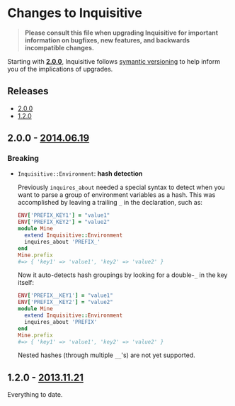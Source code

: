 Changes to Inquisitive
======================

> **Please consult this file when upgrading Inquisitive for important information on bugfixes, new features, and backwards incompatible changes.**

Starting with **[2.0.0](#2.0.0)**, Inquisitive follows [symantic versioning](symver.org) to help inform you of the implications of upgrades.

Releases
--------

[2.0.0]: https://github.com/christhekeele/inquisitive/tree/2.0.0
[1.2.0]: https://github.com/christhekeele/inquisitive/tree/f314eaf84f7c3d9a2d56ae684d031dd81d2f7b85

- [2.0.0](#2.0.0)
- [1.2.0](#1.2.0)

2.0.0 - [2014.06.19][2.0.0]
---------------------------

### Breaking

- `Inquisitive::Environment`: **hash detection**

  Previously `inquires_about` needed a special syntax to detect when you want to parse a group of environment variables as a hash. This was accomplished by leaving a trailing `_` in the declaration, such as:
  
  ```ruby
  ENV['PREFIX_KEY1'] = "value1"
  ENV['PREFIX_KEY2'] = "value2"
  module Mine
    extend Inquisitive::Environment
    inquires_about 'PREFIX_'
  end
  Mine.prefix
  #=> { 'key1' => 'value1', 'key2' => 'value2' }
  ```
  
  Now it auto-detects hash groupings by looking for a double-`_` in the key itself:
  
  ```ruby
  ENV['PREFIX__KEY1'] = "value1"
  ENV['PREFIX__KEY2'] = "value2"
  module Mine
    extend Inquisitive::Environment
    inquires_about 'PREFIX'
  end
  Mine.prefix
  #=> { 'key1' => 'value1', 'key2' => 'value2' }
  ```

  Nested hashes (through multiple `__`'s) are not yet supported.

1.2.0 - [2013.11.21][1.2.0]
---------------------------

Everything to date.
